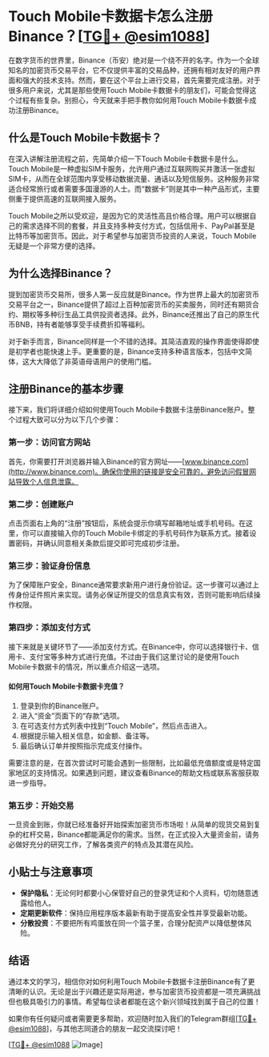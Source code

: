 # Touch Mobile卡数据卡怎么注册Binance？[[TG💪+ @esim1088](https://t.me/s/esim1088)]

在数字货币的世界里，Binance（币安）绝对是一个绕不开的名字。作为一个全球知名的加密货币交易平台，它不仅提供丰富的交易品种，还拥有相对友好的用户界面和强大的技术支持。然而，要在这个平台上进行交易，首先需要完成注册。对于很多用户来说，尤其是那些使用Touch Mobile卡数据卡的朋友们，可能会觉得这个过程有些复杂。别担心，今天就来手把手教你如何用Touch Mobile卡数据卡成功注册Binance。

## 什么是Touch Mobile卡数据卡？

在深入讲解注册流程之前，先简单介绍一下Touch Mobile卡数据卡是什么。Touch Mobile是一种虚拟SIM卡服务，允许用户通过互联网购买并激活一张虚拟SIM卡，从而在全球范围内享受移动数据流量、通话以及短信服务。这种服务非常适合经常旅行或者需要多国漫游的人士。而“数据卡”则是其中一种产品形式，主要侧重于提供高速的互联网接入服务。

Touch Mobile之所以受欢迎，是因为它的灵活性高且价格合理。用户可以根据自己的需求选择不同的套餐，并且支持多种支付方式，包括信用卡、PayPal甚至是比特币等加密货币。因此，对于希望参与加密货币投资的人来说，Touch Mobile无疑是一个非常方便的选择。

## 为什么选择Binance？

提到加密货币交易所，很多人第一反应就是Binance。作为世界上最大的加密货币交易平台之一，Binance提供了超过上百种加密货币的买卖服务，同时还有期货合约、期权等多种衍生品工具供投资者选择。此外，Binance还推出了自己的原生代币BNB，持有者能够享受手续费折扣等福利。

对于新手而言，Binance同样是一个不错的选择。其简洁直观的操作界面使得即使是初学者也能快速上手。更重要的是，Binance支持多种语言版本，包括中文简体，这大大降低了非英语母语用户的使用门槛。

## 注册Binance的基本步骤

接下来，我们将详细介绍如何使用Touch Mobile卡数据卡注册Binance账户。整个过程大致可以分为以下几个步骤：

### 第一步：访问官方网站

首先，你需要打开浏览器并输入Binance的官方网址——[www.binance.com](http://www.binance.com)。确保你使用的链接是安全可靠的，避免访问假冒网站导致个人信息泄露。

### 第二步：创建账户

点击页面右上角的“注册”按钮后，系统会提示你填写邮箱地址或手机号码。在这里，你可以直接输入你的Touch Mobile卡绑定的手机号码作为联系方式。接着设置密码，并确认同意相关条款后提交即可完成初步注册。

### 第三步：验证身份信息

为了保障账户安全，Binance通常要求新用户进行身份验证。这一步骤可以通过上传身份证件照片来实现。请务必保证所提交的信息真实有效，否则可能影响后续操作权限。

### 第四步：添加支付方式

接下来就是关键环节了——添加支付方式。在Binance中，你可以选择银行卡、信用卡、支付宝等多种方式进行充值。不过由于我们这里讨论的是使用Touch Mobile卡数据卡的情况，所以重点介绍这一选项。

#### 如何用Touch Mobile卡数据卡充值？

1. 登录到你的Binance账户。
2. 进入“资金”页面下的“存款”选项。
3. 在可选支付方式列表中找到“Touch Mobile”，然后点击进入。
4. 根据提示输入相关信息，如金额、备注等。
5. 最后确认订单并按照指示完成支付操作。

需要注意的是，在首次尝试时可能会遇到一些限制，比如最低充值额度或是特定国家地区的支持情况。如果遇到问题，建议查看Binance的帮助文档或联系客服获取进一步指导。

### 第五步：开始交易

一旦资金到账，你就已经准备好开始探索加密货币市场啦！从简单的现货交易到复杂的杠杆交易，Binance都能满足你的需求。当然，在正式投入大量资金前，请务必做好充分的研究工作，了解各类资产的特点及其潜在风险。

## 小贴士与注意事项

- **保护隐私**：无论何时都要小心保管好自己的登录凭证和个人资料，切勿随意透露给他人。
- **定期更新软件**：保持应用程序版本最新有助于提高安全性并享受最新功能。
- **分散投资**：不要把所有鸡蛋放在同一个篮子里，合理分配资产以降低整体风险。

## 结语

通过本文的学习，相信你对如何利用Touch Mobile卡数据卡注册Binance有了更清晰的认识。无论是出于兴趣还是实际用途，参与加密货币投资都是一项充满挑战但也极具吸引力的事情。希望每位读者都能在这个新兴领域找到属于自己的位置！

如果你有任何疑问或者需要更多帮助，欢迎随时加入我们的Telegram群组[[TG💪+ @esim1088](https://t.me/s/esim1088)]，与其他志同道合的朋友一起交流探讨吧！

[[TG💪+ @esim1088](https://t.me/s/esim1088) ![Image](https://i.postimg.cc/4NQfJmqS/Snipaste-2025-05-13-00-14-12.png)]